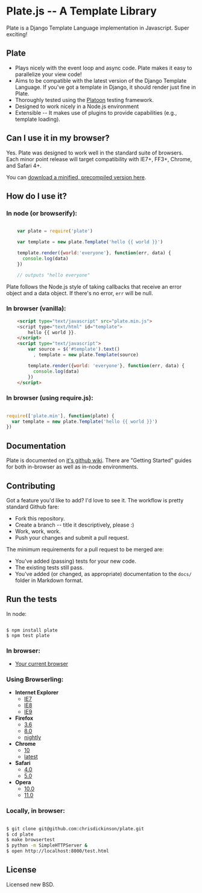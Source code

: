 Plate.js -- A Template Library
=================================

Plate is a Django Template Language implementation in Javascript. Super exciting!

Plate
----------
* Plays nicely with the event loop and async code. Plate makes it easy to parallelize your view code!
* Aims to be compatible with the latest version of the Django Template Language. If you've got a template in Django, it should render just fine in Plate.
* Thoroughly tested using the [Platoon](http://github.com/chrisdickinson/platoon) testing framework.
* Designed to work nicely in a Node.js environment
* Extensible -- It makes use of plugins to provide capabilities (e.g., template loading).

Can I use it in my browser?
---------------------------

Yes. Plate was designed to work well in the standard suite of browsers. Each minor point release will target
compatibility with IE7+, FF3+, Chrome, and Safari 4+.

You can [download a minified, precompiled version here](https://raw.github.com/chrisdickinson/plate/master/plate.min.js).



How do I use it?
----------------

### In node (or browserify):

```javascript

    var plate = require('plate')

    var template = new plate.Template('hello {{ world }}')

    template.render({world:'everyone'}, function(err, data) {
      console.log(data)
    })

    // outputs "hello everyone"

```

Plate follows the Node.js style of taking callbacks that receive an error object and a data object. If there's no
error, `err` will be null.

### In browser (vanilla):

```html
    <script type="text/javascript" src="plate.min.js">
    <script type="text/html" id="template">
        hello {{ world }}.
    </script>
    <script type="text/javascript">
        var source = $('#template').text()
          , template = new plate.Template(source)

        template.render({world: 'everyone'}, function(err, data) {
          console.log(data)
        })
    </script>
```

### In browser (using require.js):

```javascript

require(['plate.min'], function(plate) {
  var template = new plate.Template('hello {{ world }}')
})


```

Documentation
-------------

Plate is documented on [it's github wiki](https://github.com/chrisdickinson/plate/wiki). There are "Getting Started"
guides for both in-browser as well as in-node environments.

Contributing
------------

Got a feature you'd like to add? I'd love to see it. The workflow is pretty standard Github fare:

* Fork this repository.
* Create a branch -- title it descriptively, please :)
* Work, work, work. 
* Push your changes and submit a pull request.

The minimum requirements for a pull request to be merged are:

* You've added (passing) tests for your new code.
* The existing tests still pass.
* You've added (or changed, as appropriate) documentation to the `docs/` folder in Markdown format.

Run the tests
-------------

In node:

````

$ npm install plate
$ npm test plate

````

### In browser:

* [Your current browser](http://chrisdickinson.github.com/plate/test.html)

### Using Browserling:

* **Internet Explorer**
  * [IE7](http://browserling.com/explorer/7.0/http%3A//chrisdickinson.github.com/plate/test.html)
  * [IE8](http://browserling.com/explorer/8.0/http%3A//chrisdickinson.github.com/plate/test.html)
  * [IE9](http://browserling.com/explorer/9.0/http%3A//chrisdickinson.github.com/plate/test.html)
* **Firefox**
  * [3.6](http://browserling.com/firefox/3.6/http%3A//chrisdickinson.github.com/plate/test.html)
  * [8.0](http://browserling.com/firefox/8.0/http%3A//chrisdickinson.github.com/plate/test.html)
  * [nightly](http://browserling.com/firefox/nightly/http%3A//chrisdickinson.github.com/plate/test.html)
* **Chrome**
  * [10](http://browserling.com/chrome/10.0/http%3A//chrisdickinson.github.com/plate/test.html)
  * [latest](http://browserling.com/chrome/canary/http%3A//chrisdickinson.github.com/plate/test.html)
* **Safari**
  * [4.0](http://browserling.com/safari/4.0/http%3A//chrisdickinson.github.com/plate/test.html)
  * [5.0](http://browserling.com/safari/5.1/http%3A//chrisdickinson.github.com/plate/test.html)
* **Opera**
  * [10.0](http://browserling.com/opera/10.0/http%3A//chrisdickinson.github.com/plate/test.html)
  * [11.0](http://browserling.com/opera/11.0/http%3A//chrisdickinson.github.com/plate/test.html)

### Locally, in browser:

````bash

$ git clone git@github.com:chrisdickinson/plate.git
$ cd plate
$ make browsertest
$ python -m SimpleHTTPServer &
$ open http://localhost:8000/test.html

````

License
-----------------
Licensed new BSD.
